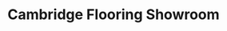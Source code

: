 ---
title: "Cambridge Flooring Showroom"
url: /barr-hill/cambridge-flooring-showroom/
shop: flooring
---